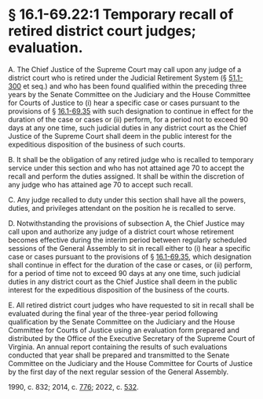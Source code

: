 # § 16.1-69.22:1 Temporary recall of retired district court judges; evaluation.

<p>A. The Chief Justice of the Supreme Court may call upon any judge of a district court who is retired under the Judicial Retirement System (§ <a href='/vacode/51.1-300/'>51.1-300</a> et seq.) and who has been found qualified within the preceding three years by the Senate Committee on the Judiciary and the House Committee for Courts of Justice to (i) hear a specific case or cases pursuant to the provisions of § <a href='/vacode/16.1-69.35/'>16.1-69.35</a> with such designation to continue in effect for the duration of the case or cases or (ii) perform, for a period not to exceed 90 days at any one time, such judicial duties in any district court as the Chief Justice of the Supreme Court shall deem in the public interest for the expeditious disposition of the business of such courts.</p><p>B. It shall be the obligation of any retired judge who is recalled to temporary service under this section and who has not attained age 70 to accept the recall and perform the duties assigned. It shall be within the discretion of any judge who has attained age 70 to accept such recall.</p><p>C. Any judge recalled to duty under this section shall have all the powers, duties, and privileges attendant on the position he is recalled to serve.</p><p>D. Notwithstanding the provisions of subsection A, the Chief Justice may call upon and authorize any judge of a district court whose retirement becomes effective during the interim period between regularly scheduled sessions of the General Assembly to sit in recall either to (i) hear a specific case or cases pursuant to the provisions of § <a href='/vacode/16.1-69.35/'>16.1-69.35</a>, which designation shall continue in effect for the duration of the case or cases, or (ii) perform, for a period of time not to exceed 90 days at any one time, such judicial duties in any district court as the Chief Justice shall deem in the public interest for the expeditious disposition of the business of the courts.</p><p>E. All retired district court judges who have requested to sit in recall shall be evaluated during the final year of the three-year period following qualification by the Senate Committee on the Judiciary and the House Committee for Courts of Justice using an evaluation form prepared and distributed by the Office of the Executive Secretary of the Supreme Court of Virginia. An annual report containing the results of such evaluations conducted that year shall be prepared and transmitted to the Senate Committee on the Judiciary and the House Committee for Courts of Justice by the first day of the next regular session of the General Assembly.</p><p>1990, c. 832; 2014, c. <a href='http://lis.virginia.gov/cgi-bin/legp604.exe?141+ful+CHAP0776'>776</a>; 2022, c. <a href='http://lis.virginia.gov/cgi-bin/legp604.exe?221+ful+CHAP0532'>532</a>.</p>